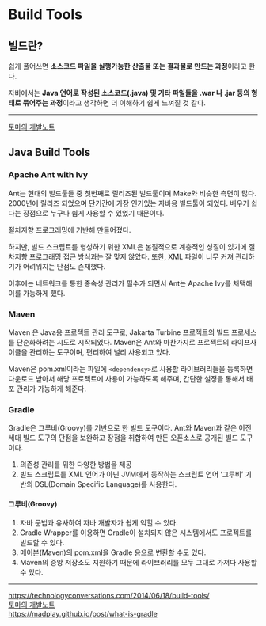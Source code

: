 # Build Tools

## 빌드란?

쉽게 풀어쓰면 **소스코드 파일을 실행가능한 산출물 또는 결과물로 만드는 과정**이라고 한다.

자바에서는 **Java 언어로 작성된 소스코드(.java) 및 기타 파일들을 .war 나 .jar 등의 형태로 묶어주는 과정**이라고 생각하면 더 이해하기 쉽게 느껴질 것 같다.

---
[토마의 개발노트](https://toma0912.tistory.com/98)

## Java Build Tools

### Apache Ant with Ivy

Ant는 현대의 빌드툴들 중 첫번째로 릴리즈된 빌드툴이며 Make와 비슷한 측면이 많다. 2000년에 릴리즈 되었으며 단기간에 가장 인기있는 자바용 빌드툴이 되었다. 배우기 쉽다는 장점으로 누구나 쉽게 사용할 수 있었기 때문이다.

절차지향 프로그래밍에 기반해 만들어졌다.

하지만, 빌드 스크립트를 형성하기 위한 XML은 본질적으로 계층적인 성질이 있기에 절차지향 프로그래밍 접근 방식과는 잘 맞지 않았다. 또한, XML 파일이 너무 커져 관리하기가 어려워지는 단점도 존재했다.

이후에는 네트워크를 통한 종속성 관리가 필수가 되면서 Ant는 Apache Ivy를 채택해 이를 가능하게 했다.

### Maven

Maven 은  Java용 프로젝트 관리 도구로, Jakarta Turbine 프로젝트의 빌드 프로세스를 단순화하려는 시도로 시작되었다. Maven은 Ant와 마찬가지로 프로젝트의 라이프사이클을 관리하는 도구이며, 편리하여 널리 사용되고 있다.

Maven은 pom.xml이라는 파일에 `<dependency>`로 사용할 라이브러리들을 등록하면 다운로드 받아서 해당 프로젝트에 사용이 가능하도록 해주며, 간단한 설정을 통해서 배포 관리가 가능하게 해준다.

### Gradle

Gradle은 그루비(Groovy)를 기반으로 한 빌드 도구이다. Ant와 Maven과 같은 이전 세대 빌드 도구의 단점을 보완하고 장점을 취합하여 만든 오픈소스로 공개된 빌드 도구이다.

1. 의존성 관리를 위한 다양한 방법을 제공
2. 빌드 스크립트를 XML 언어가 아닌 JVM에서 동작하는 스크립트 언어 ‘그루비’ 기반의 DSL(Domain Specific Language)를 사용한다.

#### 그루비(Groovy)

1. 자바 문법과 유사하여 자바 개발자가 쉽게 익힐 수 있다.
2. Gradle Wrapper를 이용하면 Gradle이 설치되지 않은 시스템에서도 프로젝트를 빌드할 수 있다.
3. 메이븐(Maven)의 pom.xml을 Gradle 용으로 변환할 수도 있다.
4. Maven의 중앙 저장소도 지원하기 때문에 라이브러리를 모두 그대로 가져다 사용할 수 있다.

---
https://technologyconversations.com/2014/06/18/build-tools/ \
[토마의 개발노트](https://toma0912.tistory.com/98) \
https://madplay.github.io/post/what-is-gradle